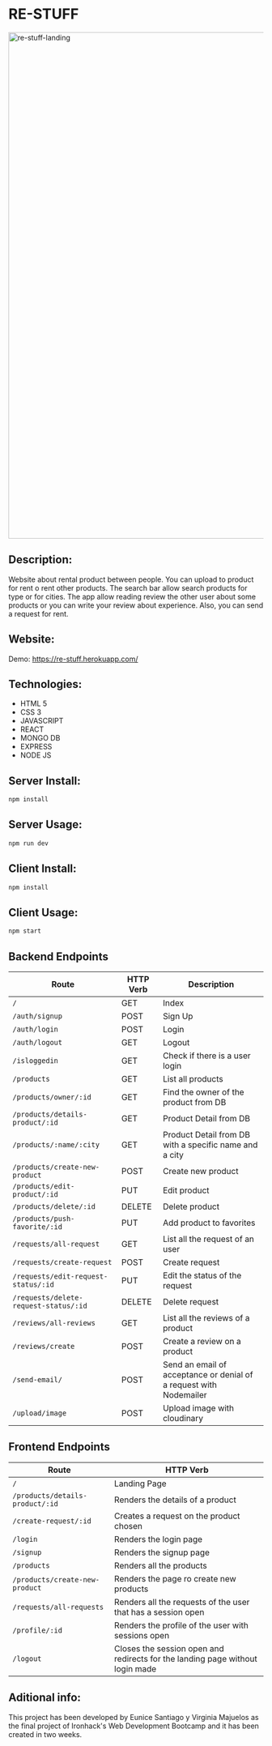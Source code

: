 # RE-STUFF
<img width="1000" alt="re-stuff-landing" src="https://user-images.githubusercontent.com/11834030/154153831-561c7f16-6870-4194-aaa6-8ea69eee55f1.PNG" />

## Description:
Website about rental product between people. You can upload to product for rent o rent other products. The search bar allow search products for type or for cities.  The app allow reading review the other user about some products or you can write your review about experience. Also, you can send a request for rent. 

## Website:

Demo: https://re-stuff.herokuapp.com/

## Technologies:

<ul>
  <li> HTML 5 </li>
<li> CSS 3 </li>
<li> JAVASCRIPT  </li>
<li> REACT </li>
<li> MONGO DB </li>
<li> EXPRESS </li>
<li> NODE JS </li>
 </ul>

## Server Install:

```bash
npm install
```

## Server Usage:

```bash
npm run dev
```
## Client Install:

```bash
npm install
```
## Client Usage:

```bash
npm start
```

## Backend Endpoints

| Route                                  | HTTP Verb | Description               |
| -------------------------------------- | --------- | ------------------------- |
| `/`                                    | GET       | Index                     |
| `/auth/signup`                         | POST      | Sign Up                   |
| `/auth/login`                          | POST      | Login                     |
| `/auth/logout`                         | GET       | Logout                    |
| `/isloggedin`                         | GET       | Check if there is a user login                    |
| `/products`                            | GET       | List all products             |
| `/products/owner/:id`                            | GET       | Find the owner of the product from DB           |
| `/products/details-product/:id`        | GET       | Product Detail from DB         |
| `/products/:name/:city`        | GET       | Product Detail from DB with a specific name and a city         |
| `/products/create-new-product`         | POST      | Create new product        |
| `/products/edit-product/:id`                   | PUT       | Edit product              |
| `/products/delete/:id`                 | DELETE       | Delete product            |
| `/products/push-favorite/:id`                 | PUT       | Add product to favorites           |
| `/requests/all-request` | GET       | List all the request of an user       |
| `/requests/create-request` | POST       | Create request       |
| `/requests/edit-request-status/:id` | PUT       | Edit the status of the request      |
| `/requests/delete-request-status/:id` | DELETE       | Delete request      |
| `/reviews/all-reviews` | GET       | List all the reviews of a product      |
| `/reviews/create` | POST       | Create a review on a product      |
| `/send-email/` | POST       | Send an email of acceptance or denial of a request with Nodemailer    |
| `/upload/image` | POST       | Upload image with cloudinary    |

## Frontend Endpoints

| Route                                  | HTTP Verb | 
| -------------------------------------- | --------- | 
| `/`                                    | Landing Page       |
| `/products/details-product/:id`                         | Renders the details of a product       | 
| `/create-request/:id`                         | Creates a request on the product chosen    | 
| `/login`                         | Renders the login page      | 
| `/signup`                         | Renders the signup page      | 
| `/products`                         | Renders all the products      | 
| `/products/create-new-product`                         | Renders the page ro create new products      | 
| `/requests/all-requests`                         | Renders all the requests of the user that has a session open     | 
| `/profile/:id`                         | Renders the profile of the user with sessions open     | 
| `/logout`                         | Closes the session open and redirects for the landing page without login made      | 


## Aditional info:
This project has been developed by Eunice Santiago y Virginia Majuelos as the final project of Ironhack's Web Development Bootcamp and it has been created in two weeks.


